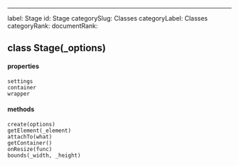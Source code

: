 ---
label: Stage
id: Stage
categorySlug: Classes
categoryLabel: Classes
categoryRank: 
documentRank:

## class Stage(_options)  
#### properties  
    settings  
    container  
    wrapper  
#### methods  
    create(options)  
    getElement(_element)  
    attachTo(what)  
    getContainer()  
    onResize(func)  
    bounds(_width, _height)  